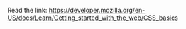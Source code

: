 Read the link: https://developer.mozilla.org/en-US/docs/Learn/Getting_started_with_the_web/CSS_basics
